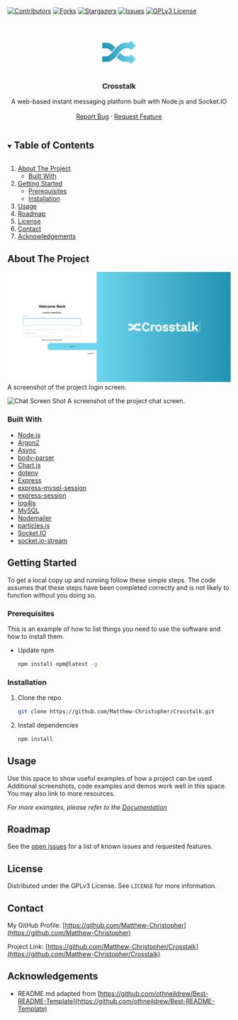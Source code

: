 <!--
*** Thanks for checking out the Best-README-Template. If you have a suggestion*** that would make this better, please fork the repo and create a pull request*** or simply open an issue with the tag "enhancement".*** Thanks again! Now go create something AMAZING! :D************ To avoid retyping too much info. Do a search and replace for the following:*** github_username, repo_name, twitter_handle, email, project_title, project_description
-->



<!-- PROJECT SHIELDS -->
<!--
*** I'm using markdown "reference style" links for readability.
*** Reference links are enclosed in brackets [ ] instead of parentheses ( ).
*** See the bottom of this document for the declaration of the reference variables
*** for contributors-url, forks-url, etc. This is an optional, concise syntax you may use.
*** https://www.markdownguide.org/basic-syntax/#reference-style-links
-->
  
[![Contributors][contributors-shield]][contributors-url]
[![Forks][forks-shield]][forks-url]
[![Stargazers][stars-shield]][stars-url]
[![Issues][issues-shield]][issues-url]
[![GPLv3 License][license-shield]][license-url]

<!-- PROJECT LOGO -->
<br />
<p align="center">
  <a href="https://github.com/Matthew-Christopher/Crosstalk">
    <img src="src/client/servable/img/LogoShaded.png" alt="Logo" width="80" height="80">
  </a>

  <h3 align="center">Crosstalk</h3>

  <p align="center">
    A web-based instant messaging platform built with Node.js and Socket.IO
    <br />
    <br />
    <a href="https://github.com/Matthew-Christopher/Crosstalk/issues">Report Bug</a>
    ·
    <a href="https://github.com/Matthew-Christopher/Crosstalk/issues">Request Feature</a>
  </p>
</p>



<!-- TABLE OF CONTENTS -->
<details open="open">
  <summary><h2 style="display: inline-block">Table of Contents</h2></summary>
  <ol>
    <li>
      <a href="#about-the-project">About The Project</a>
      <ul>
        <li><a href="#built-with">Built With</a></li>
      </ul>
    </li>
    <li>
      <a href="#getting-started">Getting Started</a>
      <ul>
        <li><a href="#prerequisites">Prerequisites</a></li>
        <li><a href="#installation">Installation</a></li>
      </ul>
    </li>
    <li><a href="#usage">Usage</a></li>
    <li><a href="#roadmap">Roadmap</a></li>
    <li><a href="#license">License</a></li>
    <li><a href="#contact">Contact</a></li>
    <li><a href="#acknowledgements">Acknowledgements</a></li>
  </ol>
</details>

<!-- ABOUT THE PROJECT -->
## About The Project

![Login Screen Shot][login-screenshot]
A screenshot of the project login screen.

![Chat Screen Shot][chat-screenshot]
A screenshot of the project chat screen.

### Built With

* [Node.js](https://nodejs.org/en/)
* [Argon2](https://www.npmjs.com/package/argon2)
* [Async](https://www.npmjs.com/package/async)
* [body-parser](https://www.npmjs.com/package/body-parser)
* [Chart.js](https://www.chartjs.org/)
* [dotenv](https://www.npmjs.com/package/dotenv)
* [Express](https://www.npmjs.com/package/express)
* [express-mysql-session](https://www.npmjs.com/package/express-mysql-session)
* [express-session](https://www.npmjs.com/package/express-session)
* [log4js](https://www.npmjs.com/package/log4js)
* [MySQL](https://www.npmjs.com/package/mysql)
* [Nodemailer](https://www.npmjs.com/package/nodemailer)
* [particles.js](https://github.com/VincentGarreau/particles.js/)
* [Socket.IO](https://www.npmjs.com/package/socket.io)
* [socket.io-stream](https://www.npmjs.com/package/socket.io-stream)

<!-- GETTING STARTED -->
## Getting Started

To get a local copy up and running follow these simple steps. The code assumes that these steps have been completed correctly and is not likely to function without you doing so.

### Prerequisites

This is an example of how to list things you need to use the software and how to install them.
* Update npm
  ```sh
  npm install npm@latest -g
  ```

### Installation

1. Clone the repo
   ```sh
   git clone https://github.com/Matthew-Christopher/Crosstalk.git
   ```
2. Install dependencies
   ```sh
   npm install
   ```



<!-- USAGE EXAMPLES -->
## Usage

Use this space to show useful examples of how a project can be used. Additional screenshots, code examples and demos work well in this space. You may also link to more resources.

_For more examples, please refer to the [Documentation](https://example.com)_



<!-- ROADMAP -->
## Roadmap

See the [open issues](https://github.com/Matthew-Christopher/Crosstalk/issues) for a list of known issues and requested features.





<!-- LICENSE -->
## License

Distributed under the GPLv3 License. See `LICENSE` for more information.



<!-- CONTACT -->
## Contact

My GitHub Profile: [https://github.com/Matthew-Christopher](https://github.com/Matthew-Christopher)

Project Link: [https://github.com/Matthew-Christopher/Crosstalk](https://github.com/Matthew-Christopher/Crosstalk)


<!-- ACKNOWLEDGEMENTS -->
## Acknowledgements

* README.md adapted from [https://github.com/othneildrew/Best-README-Template](https://github.com/othneildrew/Best-README-Template)

<!-- MARKDOWN LINKS & IMAGES -->
<!-- https://www.markdownguide.org/basic-syntax/#reference-style-links -->
[contributors-shield]: https://img.shields.io/github/contributors/Matthew-Christopher/Crosstalk.svg?style=for-the-badge
[contributors-url]: https://github.com/Matthew-Christopher/Crosstalk/graphs/contributors
[forks-shield]: https://img.shields.io/github/forks/Matthew-Christopher/Crosstalk.svg?style=for-the-badge
[forks-url]: https://github.com/Matthew-Christopher/Crosstalk/network/members
[stars-shield]: https://img.shields.io/github/stars/Matthew-Christopher/Crosstalk.svg?style=for-the-badge
[stars-url]: https://github.com/Matthew-Christopher/Crosstalk/stargazers
[issues-shield]: https://img.shields.io/github/issues/Matthew-Christopher/Crosstalk.svg?style=for-the-badge
[issues-url]: https://github.com/Matthew-Christopher/Crosstalk/issues
[license-shield]: https://img.shields.io/github/license/Matthew-Christopher/Crosstalk.svg?style=for-the-badge
[license-url]: https://github.com/Matthew-Christopher/Crosstalk/blob/master/LICENSE.txt
[login-screenshot]: https://github.com/Matthew-Christopher/Crosstalk/blob/master/Documentation/Images/login.html.png?raw=true
[chat-screenshot]: https://github.com/Matthew-Christopher/Crosstalk/blob/master/Documentation/Images/chat.html.png?raw=true
